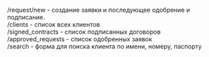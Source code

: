 /request/new - создание заявки и последующее одобрение и подписание. <br/>
/clients - список всех клиентов<br/>
/signed_contracts - список подписанных договоров<br/>
/approved_requests - список одобренных заявок<br/>
/search - форма для поиска клиента по имени, номеру, паспорту<br/>


